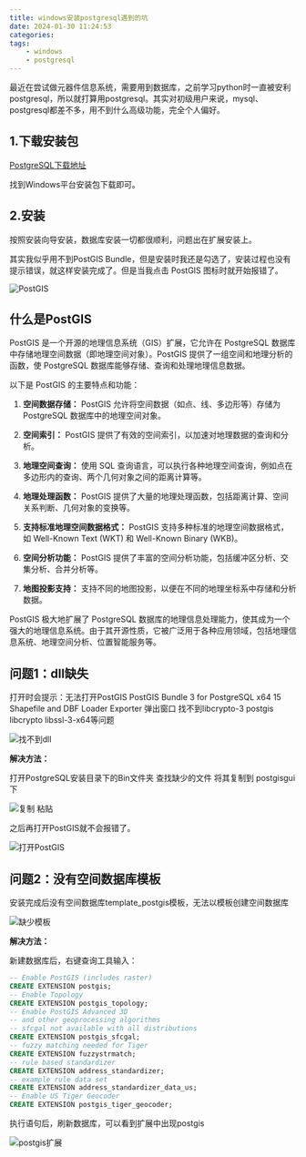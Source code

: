 ```yaml
---
title: windows安装postgresql遇到的坑
date: 2024-01-30 11:24:53
categories:
tags:
    - windows
    - postgresql
---
```



最近在尝试做元器件信息系统，需要用到数据库，之前学习python时一直被安利postgresql，所以就打算用postgresql。其实对初级用户来说，mysql、postgresql都差不多，用不到什么高级功能，完全个人偏好。

## 1.下载安装包

[PostgreSQL下载地址](https://www.enterprisedb.com/downloads/postgres-postgresql-downloads)

找到Windows平台安装包下载即可。

## 2.安装

按照安装向导安装，数据库安装一切都很顺利，问题出在扩展安装上。

其实我似乎用不到PostGIS Bundle，但是安装时我还是勾选了，安装过程也没有提示错误，就这样安装完成了。但是当我点击 PostGIS 图标时就开始报错了。

![PostGIS](https://imgs.boringhex.top/blog/20240130221244.png)

<!-- more -->

## 什么是PostGIS

PostGIS 是一个开源的地理信息系统（GIS）扩展，它允许在 PostgreSQL 数据库中存储地理空间数据（即地理空间对象）。PostGIS 提供了一组空间和地理分析的函数，使 PostgreSQL 数据库能够存储、查询和处理地理信息数据。

以下是 PostGIS 的主要特点和功能：

1. **空间数据存储：** PostGIS 允许将空间数据（如点、线、多边形等）存储为 PostgreSQL 数据库中的地理空间对象。

2. **空间索引：** PostGIS 提供了有效的空间索引，以加速对地理数据的查询和分析。

3. **地理空间查询：** 使用 SQL 查询语言，可以执行各种地理空间查询，例如点在多边形内的查询、两个几何对象之间的距离计算等。

4. **地理处理函数：** PostGIS 提供了大量的地理处理函数，包括距离计算、空间关系判断、几何对象的变换等。

5. **支持标准地理空间数据格式：** PostGIS 支持多种标准的地理空间数据格式，如 Well-Known Text (WKT) 和 Well-Known Binary (WKB)。

6. **空间分析功能：** PostGIS 提供了丰富的空间分析功能，包括缓冲区分析、交集分析、合并分析等。

7. **地图投影支持：** 支持不同的地图投影，以便在不同的地理坐标系中存储和分析数据。

PostGIS 极大地扩展了 PostgreSQL 数据库的地理信息处理能力，使其成为一个强大的地理信息系统。由于其开源性质，它被广泛用于各种应用领域，包括地理信息系统、地理空间分析、位置智能服务等。

## 问题1：dll缺失

打开时会提示：无法打开PostGIS PostGIS Bundle 3 for PostgreSQL x64 15 Shapefile and DBF Loader Exporter 弹出窗口 找不到libcrypto-3 postgis libcrypto libssl-3-x64等问题

![找不到dll](https://imgs.boringhex.top/blog/20240130221942.png)

**解决方法：**

打开PostgreSQL安装目录下的Bin文件夹 查找缺少的文件 将其复制到 postgisgui 下

![复制 粘贴](https://imgs.boringhex.top/blog/20240130222157.png)

之后再打开PostGIS就不会报错了。

![打开PostGIS](https://imgs.boringhex.top/blog/20240130222445.png)

## 问题2：没有空间数据库模板

安装完成后没有空间数据库template_postgis模板，无法以模板创建空间数据库

![缺少模板](https://imgs.boringhex.top/blog/20240130222748.png)

**解决方法：**

新建数据库后，右键查询工具输入：

```sql
-- Enable PostGIS (includes raster)
CREATE EXTENSION postgis;
-- Enable Topology
CREATE EXTENSION postgis_topology;
-- Enable PostGIS Advanced 3D 
-- and other geoprocessing algorithms
-- sfcgal not available with all distributions
CREATE EXTENSION postgis_sfcgal;
-- fuzzy matching needed for Tiger
CREATE EXTENSION fuzzystrmatch;
-- rule based standardizer
CREATE EXTENSION address_standardizer;
-- example rule data set
CREATE EXTENSION address_standardizer_data_us;
-- Enable US Tiger Geocoder
CREATE EXTENSION postgis_tiger_geocoder;
```

执行语句后，刷新数据库，可以看到扩展中出现postgis

![postgis扩展](https://imgs.boringhex.top/blog/20240130223209.png)
